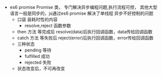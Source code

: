 - es6 promise
  Promise 类， 专门解决异步编程问题,执行流程可控，
  其他大型语言一般是同步的，js通过es6 promise 解决了单线程 异步不好控制的问题
  - 口袋 装耗时性的内容
    - resolve,reject 函数参数
  - then 方法 等完成后
    resolve(data)后执行回调函数，data传给回调函数
  - catch 方法 等失败后
    reject(error)后执行回调函数，error传给回调函数
  - 三种状态
    - pending 等待
    - fulfilled 成功
    - rejected 失败
  - 状态改变后，不可再改变

